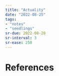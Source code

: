 ```yaml
---
title: "Actuality"
date: "2022-08-25"
tags:
- "notes"
- "seedlings"
sr-due: 2022-08-28
sr-interval: 3
sr-ease: 250
---
```




# References